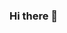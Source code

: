 ### Hi there 👋

<!--
**VishnuDuttSharma/VishnuDuttSharma** is a ✨ _special_ ✨ repository because its `README.md` (this file) appears on your GitHub profile.

Here are some ideas to get you started:

- 🔭 I’m currently working on interpretable/explainable Deep Learning + Robotic perception and planning.
- 🌱 I’m currently learning the depth and breadth of the above areas.
- 👯 I’m looking to collaborate on project on robotic decision-making and their explanations. 
- 💬 Ask me about how deep learning models work and what are their limitations.
- 📫 How to reach me: Email me or DM on [Twitter](https://twitter.com/VishnuDSharma) 
- 😄 Pronouns: he/hom
- ⚡ Fun fact: You can get one such summary too -- just create a GitHub repo with the name exactly matching your username, and anything you write in the repo's README will show up here.

